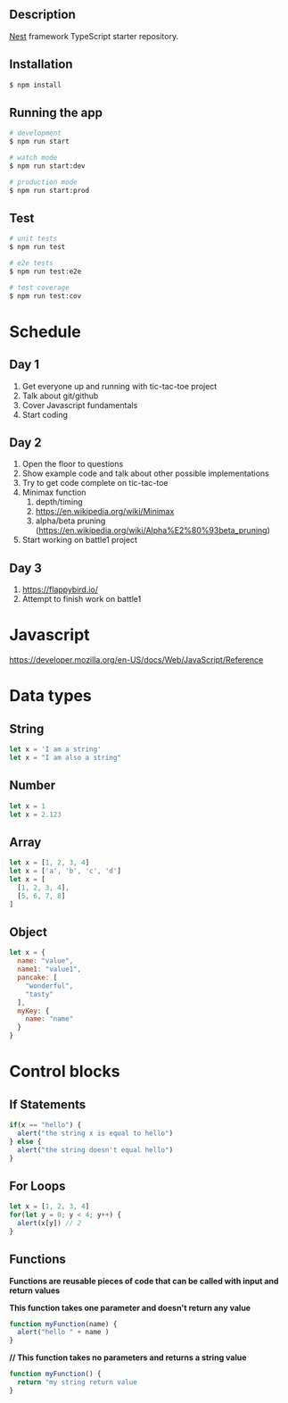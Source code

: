 ## Description

[Nest](https://github.com/nestjs/nest) framework TypeScript starter repository.

## Installation

```bash
$ npm install
```

## Running the app

```bash
# development
$ npm run start

# watch mode
$ npm run start:dev

# production mode
$ npm run start:prod
```

## Test

```bash
# unit tests
$ npm run test

# e2e tests
$ npm run test:e2e

# test coverage
$ npm run test:cov
```

# Schedule

## Day 1

1. Get everyone up and running with tic-tac-toe project
2. Talk about git/github
3. Cover Javascript fundamentals
4. Start coding

## Day 2

1. Open the floor to questions
2. Show example code and talk about other possible implementations
3. Try to get code complete on tic-tac-toe
4. Minimax function
   1. depth/timing
   2. https://en.wikipedia.org/wiki/Minimax
   3. alpha/beta pruning (https://en.wikipedia.org/wiki/Alpha%E2%80%93beta_pruning)
5. Start working on battle1 project

## Day 3
1. https://flappybird.io/
2. Attempt to finish work on battle1


<!--
frameworks, tensor flow
https://www.tensorflow.org/js/demos-->

# Javascript

https://developer.mozilla.org/en-US/docs/Web/JavaScript/Reference

# Data types

## String
``` javascript
let x = 'I am a string'
let x = "I am also a string"
```

## Number
``` javascript
let x = 1
let x = 2.123
```

## Array
``` javascript
let x = [1, 2, 3, 4]
let x = ['a', 'b', 'c', 'd']
let x = [
  [1, 2, 3, 4],
  [5, 6, 7, 8]
]
```

## Object
``` javascript
let x = {
  name: "value",
  name1: "value1",
  pancake: [
    "wonderful",
    "tasty"
  ],
  myKey: {
    name: "name"
  }
}
```

# Control blocks

## If Statements

``` javascript
if(x == "hello") {
  alert("the string x is equal to hello")
} else {
  alert("the string doesn't equal hello")
}
```

## For Loops

``` javascript
let x = [1, 2, 3, 4]
for(let y = 0; y < 4; y++) {
  alert(x[y]) // 2
}
```


## Functions
  
**Functions are reusable pieces of code that can be called with input and return values**

**This function takes one parameter and doesn't return any value**

``` javascript
function myFunction(name) {
  alert("hello " + name )
}
```

**// This function takes no parameters and returns a string value**
``` javascript
function myFunction() {
  return "my string return value
}
```